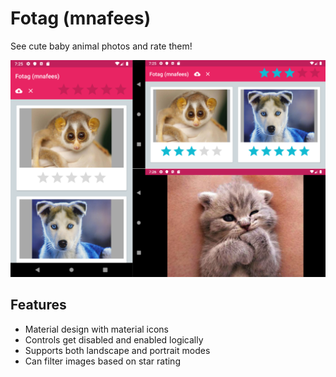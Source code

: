 # Fotag (mnafees)
See cute baby animal photos and rate them!

![Fotag running on Pixel](img/pixelavd_api28.png)

## Features

- Material design with material icons
- Controls get disabled and enabled logically
- Supports both landscape and portrait modes
- Can filter images based on star rating
